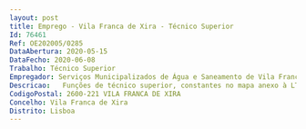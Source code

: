 ```yaml
--- 
layout: post
title: Emprego - Vila Franca de Xira - Técnico Superior
Id: 76461
Ref: OE202005/0285
DataAbertura: 2020-05-15
DataFecho: 2020-06-08
Trabalho: Técnico Superior
Empregador: Serviços Municipalizados de Água e Saneamento de Vila Franca de Xira
Descricao:   Funções de técnico superior, constantes no mapa anexo à LTFP, referido no n.º 2, do artigo 88º, bem como, exerce com autonomia e responsabilidade funções de investigação, estudos, conceção e aplicação de métodos e processos, enquadrados em conhecimentos profissionais inerentes à licenciatura e inseridos nos seguintes domínios Controla e gere o sistema de telegestão dos SMAS VFX, com recurso a adequadas tecnologias de informação  Dirige e controla o setor de operadores de equipamentos  Assegura a execução de trabalhos de conservação dos edifícios dos SMAS VFX e, sempre que solicitado, das instalações afetas aos sistemas de abastecimento de água e de drenagem e tratamento de águas residuais urbanas  Assegura a execução dos trabalhos solicitados de construção de elementos para as redes de águas de abastecimento e de águas residuais urbanas, bem como a manutenção de válvulas e conservação de edifícios no âmbito da especialidade da serralharia  Assegura a manutenção dos equipamentos instalados no interior dos edifícios, grupos geradores e postos de transformação  Assegura as atualizações tecnológicas, nomeadamente as ligadas às energias renováveis  Promove a gestão dos equipamentos eletromecânicos existentes nas instalações destes Serviços, nomeadamente Reservatórios, Estações Elevatórias e ETAR´s  	Promove a conservação e reparação dos Reservatórios, Estações Elevatórias e ETAR´s  Gere contratos de energia acompanhamento e avaliação de contratos relativos a consumos, energia reativa, soluções de otimização e compatibilização de tarifários.
CodigoPostal: 2600-221 VILA FRANCA DE XIRA
Concelho: Vila Franca de Xira
Distrito: Lisboa
--- 
```

